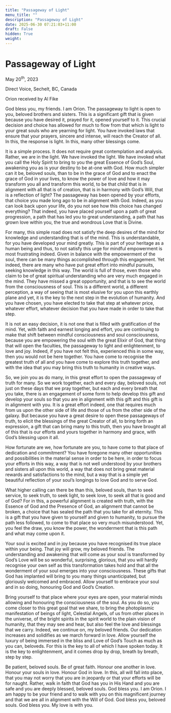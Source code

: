 ```yaml
---
title: "Passageway of Light"
menu_title: ""
description: "Passageway of Light"
date: 2025-06-30 07:21:03+11:00
draft: False
hidden: True
weight:
---
```

# Passageway of Light

May 20<sup>th</sup>, 2023

Direct Voice, Sechelt, BC, Canada

Orion received by Al Fike

God bless you, my friends. I am Orion. The passageway to light is open to you, beloved brothers and sisters. This is a significant gift that is given because you have desired it, prayed for it, opened yourself to it. This crucial decision and choice has allowed for much to flow from that which is light to your great souls who are yearning for light. You have invoked laws that ensure that your prayers, sincere and intense, will reach the Creator of all. In this, the response is light. In this, many other blessings come.

It is a simple process. It does not require great contemplation and analysis. Rather, we are in the light. We have invoked the light. We have invoked what you call the Holy Spirit to bring to you the great Essence of God’s Soul, awakening you as is your destiny to be at-one with God. How much simpler can it be, beloved souls, than to be in the grace of God and to enact the grace of God in your lives, to know the power of love and how it may transform you all and transform this world, to be that child that is in alignment with all that is of creation, that is in harmony with God’s Will, that is a reflection of light? The passageway has been opened by your efforts, that choice you made long ago to be in alignment with God. Indeed, as you can look back upon your life, do you not see how this choice has changed everything? That indeed, you have placed yourself upon a path of great progression, a path that has led you to great understanding, a path that has grown love within you, the true and wondrous Love that is Divine.

For many, this simple road does not satisfy the deep desires of the mind for knowledge and understanding that is of the mind. This is understandable, for you have developed your mind greatly. This is part of your heritage as a human being and thus, to not satisfy this urge for mindful empowerment is most frustrating indeed. Given in balance with the empowerment of the soul, there can be many things accomplished through this engagement. Yet indeed, there are many who have put great effort into mindful pursuits, seeking knowledge in this way. The world is full of those, even those who claim to be of great spiritual understanding who are very much engaged in the mind. They have missed a great opportunity, and that is to see the world from the consciousness of soul. This is a different world, a different perception, a way of seeing that is most elusive for you upon this earthly plane and yet, it is the key to the next step in the evolution of humanity. And you have chosen, you have elected to take that step at whatever price, whatever effort, whatever decision that you have made in order to take that step.

It is not an easy decision, it is not one that is filled with gratification of the mind. Yet, with faith and earnest longing and effort, you are continuing to make that shift between mindful consciousness and soul consciousness, because you are empowering the soul with the great Elixir of God, that thing that will open the faculties, the passageway to light and enlightenment, to love and joy. Indeed, if you have not felt this, experienced this in some way, then you would not be here together. You have come to recognise the greatest truth of all and you have come to explore this truth together, and with the idea that you may bring this truth to humanity in creative ways.

So, we join you as do many, in this great effort to open the passageway of truth for many. So we work together, each and every day, beloved souls, not just on these days that we pray together, but each and every breath that you take, there is an engagement of some form to help develop this gift and develop your souls so that you are in alignment with this gift and this gift is in alignment with you. It is a great effort indeed, one that requires much from us upon the other side of life and those of us from the other side of the galaxy. But because you have a great desire to open these passageways of truth, to elicit the blessings of the great Creator of all, to bring forth an expression, a gift that can bring many to this truth, then you have brought all of this that is our efforts and yours together in harmony and grace, with God’s blessing upon it all.

How fortunate are we, how fortunate are you, to have come to that place of dedication and commitment? You have foregone many other opportunities and possibilities in the material sense in order to be here, in order to focus your efforts in this way, a way that is not well understood by your brothers and sisters all upon this world, a way that does not bring great material rewards and satisfactions to the mind, but a way that is a simple yet beautiful reflection of your soul’s longings to love God and to serve God.

What higher calling can there be than this, beloved souls, than to seek service, to seek truth, to seek light, to seek love, to seek all that is good and of God? For in this, a powerful alignment is created with truth, with the Essence of God and the Presence of God, an alignment that cannot be broken, a choice that has sealed the path that you take for all eternity. This is a gift that you have given to yourself and given to humanity, to pursue the path less followed, to come to that place so very much misunderstood. Yet, you feel the draw, you know the power, the wonderment that is this path and what may come upon it.

Your soul is excited and in joy because you have recognised its true place within your being. That joy will grow, my beloved friends. The understanding and awakening that will come as your soul is transformed by God’s Love will be so wonderful, surprising, glorious, that you will hardly recognise your own self as this transformation takes hold and that all the wonderment of your soul emerges into your consciousness. These gifts that God has implanted will bring to you many things unanticipated, but gloriously welcomed and embraced. Allow yourself to embrace your soul and in so doing, honouring God and God’s Creation.

Bring yourself to that place where your eyes are open, your material minds allowing and honouring the consciousness of the soul. As you do so, you come closer to this great goal that we share, to bring the photoplasmic manifestation of beings of light, Celestial Angels, of us from other places in the universe, of the bright spirits in the spirit world to the plain vision of humanity, that they may see and hear, but also feel the love and blessings that we carry. Indeed, we continue on, my beloved friends. Our dedication increases and solidifies as we march forward in love. Allow yourself the luxury of being immersed in the bliss and Love of God’s Touch as much as you can, beloveds. For this is the key to all of which I have spoken today. It is the key to enlightenment, and it comes drop by drop, breath by breath, step by step.

Be patient, beloved souls. Be of great faith. Honour one another in love. Honour your souls in love. Honour God in love. In this, all will fall into place, that you may not worry that you are in jeopardy or that your efforts will be for naught. Rather, walk in faith that God has you in His Hand and you are safe and you are deeply blessed, beloved souls. God bless you. I am Orion. I am happy to be your friend and to walk with you on this magnificent journey and that we are all in alignment with the Will of God. God bless you, beloved souls. God bless you. My love is with you.
